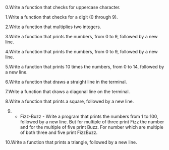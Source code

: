 0.Write a function that checks for uppercase character.

1.Write a function that checks for a digit (0 through 9).

2.Write a function that multiplies two integers.

3.Write a function that prints the numbers, from 0 to 9, followed by a new line.

4.Write a function that prints the numbers, from 0 to 9, followed by a new line.

5.Write a function that prints 10 times the numbers, from 0 to 14, followed by a new line.

6.Write a function that draws a straight line in the terminal.

7.Write a function that draws a diagonal line on the terminal.

8.Write a function that prints a square, followed by a new line.

9. - Fizz-Buzz - Write a program that prints the numbers from 1 to 100, followed by a new line. But for multiple of three print Fizz the number and for the multiple of five print Buzz. For number which are multiple of both three and five print FizzBuzz.

10.Write a function that prints a triangle, followed by a new line.

